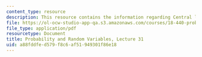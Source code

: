 ```yaml
---
content_type: resource
description: This resource contains the information regarding Central limit theorem.
file: https://ol-ocw-studio-app-qa.s3.amazonaws.com/courses/18-440-probability-and-random-variables-spring-2014/a88fddfed579f8c6af51949301f86e18_MIT18_440S14_Lecture31.pdf
file_type: application/pdf
resourcetype: Document
title: Probability and Random Variables, Lecture 31
uid: a88fddfe-d579-f8c6-af51-949301f86e18
---
```

